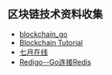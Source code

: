 
## 区块链技术资料收集
- [blockchain_go](https://github.com/Jeiwan/blockchain_go)
- [Blockchain Tutorial](https://github.com/liuchengxu/blockchain-tutorial)
- [七月在线](http://www.julyedu.com/video/play/87/949 )
- [Redigo--Go连接Redis](https://studygolang.com/articles/5103)
